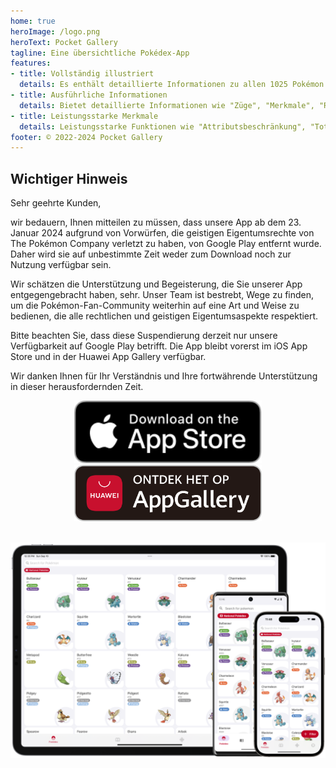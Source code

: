 ```yaml
---
home: true
heroImage: /logo.png
heroText: Pocket Gallery
tagline: Eine übersichtliche Pokédex-App
features:
- title: Vollständig illustriert
  details: Es enthält detaillierte Informationen zu allen 1025 Pokémon von Generation 1 bis Generation 9.
- title: Ausführliche Informationen
  details: Bietet detaillierte Informationen wie "Züge", "Merkmale", "Requisiten", "Wetter", "Orte" und "abnorme Zustände".
- title: Leistungsstarke Merkmale
  details: Leistungsstarke Funktionen wie "Attributsbeschränkung", "Toter Winkel" und "Fähigkeitswert-Rechner" wurden speziell für Matchmaking-Enthusiasten entwickelt.
footer: © 2022-2024 Pocket Gallery
---
```


## Wichtiger Hinweis
Sehr geehrte Kunden,

wir bedauern, Ihnen mitteilen zu müssen, dass unsere App ab dem 23. Januar 2024 aufgrund von Vorwürfen, die geistigen Eigentumsrechte von The Pokémon Company verletzt zu haben, von Google Play entfernt wurde. Daher wird sie auf unbestimmte Zeit weder zum Download noch zur Nutzung verfügbar sein.

Wir schätzen die Unterstützung und Begeisterung, die Sie unserer App entgegengebracht haben, sehr. Unser Team ist bestrebt, Wege zu finden, um die Pokémon-Fan-Community weiterhin auf eine Art und Weise zu bedienen, die alle rechtlichen und geistigen Eigentumsaspekte respektiert.

Bitte beachten Sie, dass diese Suspendierung derzeit nur unsere Verfügbarkeit auf Google Play betrifft. Die App bleibt vorerst im iOS App Store und in der Huawei App Gallery verfügbar.

Wir danken Ihnen für Ihr Verständnis und Ihre fortwährende Unterstützung in dieser herausfordernden Zeit.

<a href="https://apps.apple.com/us/app/pocket-gallery-app/id6464266038">
<div align="center">
<img src="../.vuepress/public/app-store-badge-en.svg" alt="hero" style="width: 300px;"/>
</div>
</a>

<!-- <a href="https://play.google.com/store/apps/details?id=com.eurekaffeine.pokedex">
<div align="center">
<img src="../.vuepress/public/google-play-badge-de.png" alt="hero" style="width: 300px;"/>
</div>
</a> -->

<a href="https://url.cloud.huawei.com/nlFEFYg8Cc?shareTo=qrcode">
<div align="center">
<img src="../.vuepress/public/app-gallery-badge-de.svg" alt="hero" style="width: 300px;"/>
</div>
</a>

\
![hero](../.vuepress/public/hero.png)